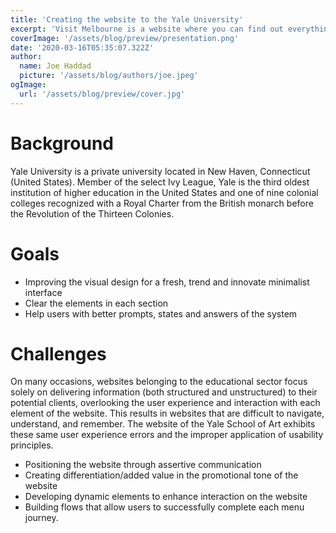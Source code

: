 ```yaml
---
title: 'Creating the website to the Yale University'
excerpt: 'Visit Melbourne is a website where you can find out everything about the city, being more specific is a site created for tourist, foreign and everybody that want to plan an activity. That website was builded for the government of Australia.'
coverImage: '/assets/blog/preview/presentation.png'
date: '2020-03-16T05:35:07.322Z'
author:
  name: Joe Haddad
  picture: '/assets/blog/authors/joe.jpeg'
ogImage:
  url: '/assets/blog/preview/cover.jpg'
---
```


# **Background**

Yale University is a private university located in New Haven, Connecticut (United States). Member of the select Ivy League, Yale is the third oldest institution of higher education in the United States and one of nine colonial colleges recognized with a Royal Charter from the British monarch before the Revolution of the Thirteen Colonies.

# **Goals**

- Improving the visual design for a fresh, trend and innovate minimalist interface
- Clear the elements in each section
- Help users with better prompts, states and answers of the system

# **Challenges**

On many occasions, websites belonging to the educational sector focus solely on delivering information (both structured and unstructured) to their potential clients, overlooking the user experience and interaction with each element of the website. This results in websites that are difficult to navigate, understand, and remember. The website of the Yale School of Art exhibits these same user experience errors and the improper application of usability principles.

- Positioning the website through assertive communication
- Creating differentiation/added value in the promotional tone of the website
- Developing dynamic elements to enhance interaction on the website
- Building flows that allow users to successfully complete each menu journey.